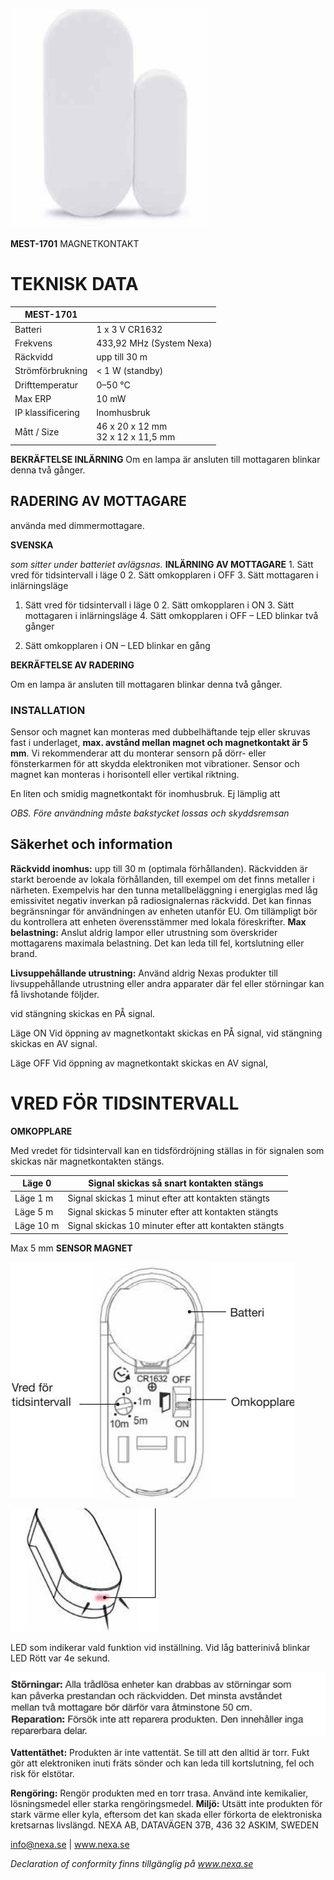 ![](_page_0_Picture_1.jpeg)

**MEST-1701** MAGNETKONTAKT

# **TEKNISK DATA**

| MEST-1701         |                                      |
|-------------------|--------------------------------------|
| Batteri           | 1 x 3 V CR1632                       |
| Frekvens          | 433,92 MHz (System Nexa)             |
| Räckvidd          | upp till 30 m                        |
| Strömförbrukning  | < 1 W (standby)                      |
| Drifttemperatur   | 0–50 °C                              |
| Max ERP           | 10 mW                                |
| IP klassificering | Inomhusbruk                          |
| Mått / Size       | 46 x 20 x 12 mm<br>32 x 12 x 11,5 mm |

**BEKRÄFTELSE INLÄRNING** Om en lampa är ansluten till mottagaren blinkar denna två gånger.

## **RADERING AV MOTTAGARE**

använda med dimmermottagare.

**SVENSKA**

*som sitter under batteriet avlägsnas.* **INLÄRNING AV MOTTAGARE** 1. Sätt vred för tidsintervall i läge 0 2. Sätt omkopplaren i OFF 3. Sätt mottagaren i inlärningsläge

1. Sätt vred för tidsintervall i läge 0 2. Sätt omkopplaren i ON 3. Sätt mottagaren i inlärningsläge 4. Sätt omkopplaren i OFF – LED blinkar två gånger

4. Sätt omkopplaren i ON – LED blinkar en gång

**BEKRÄFTELSE AV RADERING**

Om en lampa är ansluten till mottagaren blinkar denna två gånger.

### **INSTALLATION**

Sensor och magnet kan monteras med dubbelhäftande tejp eller skruvas fast i underlaget, **max. avstånd mellan magnet och magnetkontakt är 5 mm**. Vi rekommenderar att du monterar sensorn på dörr- eller fönsterkarmen för att skydda elektroniken mot vibrationer. Sensor och magnet kan monteras i horisontell eller vertikal riktning.

En liten och smidig magnetkontakt för inomhusbruk. Ej lämplig att

*OBS. Före användning måste bakstycket lossas och skyddsremsan* 

## **Säkerhet och information**

**Räckvidd inomhus:** upp till 30 m (optimala förhållanden). Räckvidden är starkt beroende av lokala förhållanden, till exempel om det finns metaller i närheten. Exempelvis har den tunna metallbeläggning i energiglas med låg emissivitet negativ inverkan på radiosignalernas räckvidd. Det kan finnas begränsningar för användningen av enheten utanför EU. Om tillämpligt bör du kontrollera att enheten överensstämmer med lokala föreskrifter. **Max belastning:** Anslut aldrig lampor eller utrustning som överskrider mottagarens maximala belastning. Det kan leda till fel, kortslutning eller brand.

**Livsuppehållande utrustning:** Använd aldrig Nexas produkter till livsuppehållande utrustning eller andra apparater där fel eller störningar kan få livshotande följder.

vid stängning skickas en PÅ signal.

Läge ON Vid öppning av magnetkontakt skickas en PÅ signal, vid stängning skickas en AV signal.

Läge OFF Vid öppning av magnetkontakt skickas en AV signal,

# **VRED FÖR TIDSINTERVALL**

**OMKOPPLARE**

Med vredet för tidsintervall kan en tidsfördröjning ställas in för signalen som skickas när magnetkontakten stängs.

| Läge 0    | Signal skickas så snart kontakten stängs              |
|-----------|-------------------------------------------------------|
| Läge 1 m  | Signal skickas 1 minut efter att kontakten stängts    |
| Läge 5 m  | Signal skickas 5 minuter efter att kontakten stängts  |
| Läge 10 m | Signal skickas 10 minuter efter att kontakten stängts |

Max 5 mm **SENSOR MAGNET**

![](_page_0_Picture_21.jpeg)

![](_page_0_Picture_22.jpeg)

LED som indikerar vald funktion vid inställning. Vid låg batterinivå blinkar LED Rött var 4e sekund.

![](_page_0_Picture_24.jpeg)

**Vattentäthet:** Produkten är inte vattentät. Se till att den alltid är torr. Fukt gör att elektroniken inuti fräts sönder och kan leda till kortslutning, fel och risk för elstötar.

**Rengöring:** Rengör produkten med en torr trasa. Använd inte kemikalier, lösningsmedel eller starka rengöringsmedel. **Miljö:** Utsätt inte produkten för stark värme eller kyla, eftersom det kan skada eller förkorta de elektroniska kretsarnas livslängd. NEXA AB, DATAVÄGEN 37B, 436 32 ASKIM, SWEDEN

info@nexa.se | www.nexa.se

*Declaration of conformity finns tillgänglig på www.nexa.se*
